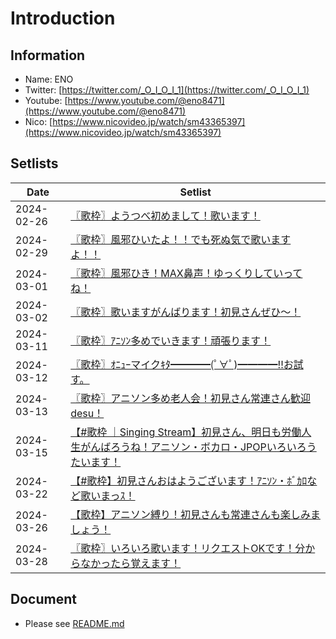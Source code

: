 # Introduction

## Information
- Name: ENO
- Twitter: [https://twitter.com/_O_I_O_I_1](https://twitter.com/_O_I_O_I_1)
- Youtube: [https://www.youtube.com/@eno8471](https://www.youtube.com/@eno8471)
- Nico: [https://www.nicovideo.jp/watch/sm43365397](https://www.nicovideo.jp/watch/sm43365397)

## Setlists
| Date | Setlist |
|------|---------|
| 2024-02-26 | [〖歌枠〗ようつべ初めまして！歌います！](./setlists/2024-02-26.md) |
| 2024-02-29 | [〖歌枠〗風邪ひいたよ！！でも死ぬ気で歌いますよ！！](./setlists/2024-02-29.md) |
| 2024-03-01 | [〖歌枠〗風邪ひき！MAX鼻声！ゆっくりしていってね！](./setlists/2024-03-01.md) |
| 2024-03-02 | [〖歌枠〗歌いますがんばります！初見さんぜひ～！](./setlists/2024-03-02.md) |
| 2024-03-11 | [〖歌枠〗ｱﾆｿﾝ多めでいきます！頑張ります！](./setlists/2024-03-11.md) |
| 2024-03-12 | [〖歌枠〗ｵﾆｭｰマイクｷﾀ━━━━(ﾟ∀ﾟ)━━━━!!お試す。](./setlists/2024-03-12.md) |
| 2024-03-13 | [〖歌枠〗アニソン多め老人会！初見さん常連さん歓迎desu！](./setlists/2024-03-13.md) |
| 2024-03-15 | [【#歌枠 ｜Singing Stream】初見さん、明日も労働人生がんばろうね！アニソン・ボカロ・JPOPいろいろうたいます！](./setlists/2024-03-15.md) |
| 2024-03-22 | [【#歌枠】初見さんおはようございます！ｱﾆｿﾝ・ﾎﾞｶﾛなど歌いまっｽ！](./setlists/2024-03-22.md) |
| 2024-03-26 | [【歌枠】アニソン縛り！初見さんも常連さんも楽しみましょう！](./setlists/2024-03-26.md) |
| 2024-03-28 | [〖歌枠〗いろいろ歌います！リクエストOKです！分からなかったら覚えます！](./setlists/2024-03-28.md) |

## Document
- Please see [README.md](https://github.com/DNIB/Setlist-Workspace/blob/main/public/README.md)
